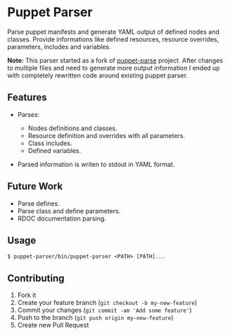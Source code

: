 # Puppet Parser

Parse puppet manifests and generate YAML output of defined nodes and
classes. Provide informations like defined resources, resource overrides,
parameters, includes and variables.

**Note:** This parser started as a fork of 
[puppet-parse](https://github.com/johanek/puppet-parse) project. After changes
to multiple files and need to generate more output information I ended up with
completely rewritten code around existing puppet parser.

## Features

* Parses:
	* Nodes definitions and classes.
	* Resource definition and overrides with all parameters.
	* Class includes.
	* Defined variables.

* Parsed information is writen to stdout in YAML format.

## Future Work

* Parse defines.
* Parse class and define parameters.
* RDOC documentation parsing.

## Usage

```
$ puppet-parser/bin/puppet-parser <PATH> [PATH]...
```

## Contributing

1. Fork it
2. Create your feature branch (`git checkout -b my-new-feature`)
3. Commit your changes (`git commit -am 'Add some feature'`)
4. Push to the branch (`git push origin my-new-feature`)
5. Create new Pull Request
